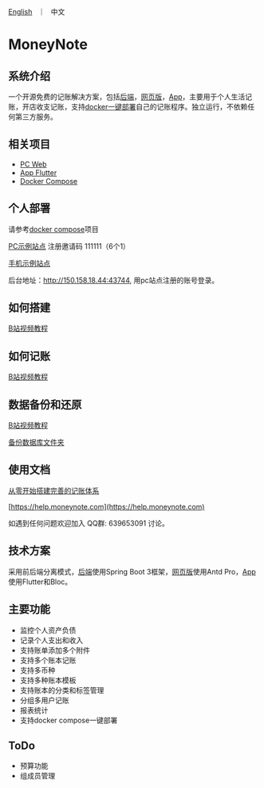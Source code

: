 <p align="left">
    <a href="README_en.md">English</a> &nbsp ｜ &nbsp 中文
</p>

# MoneyNote

## 系统介绍

一个开源免费的记账解决方案，包括[后端](https://github.com/getmoneynote/moneynote-api)，[网页版](https://github.com/getmoneynote/moneynote-pc)，[App](https://github.com/getmoneynote/moneynote-flutter)，主要用于个人生活记账，开店收支记账，支持[docker一键部署](https://github.com/getmoneynote/docker-compose-moneynote-ali)自己的记账程序。独立运行，不依赖任何第三方服务。

## 相关项目
- [PC Web](https://github.com/getmoneynote/moneynote-pc)
- [App Flutter](https://github.com/getmoneynote/moneynote-flutter)
- [Docker Compose](https://github.com/getmoneynote/docker-compose-moneynote-ali)

## 个人部署
请参考[docker compose](https://github.com/getmoneynote/docker-compose-moneynote-ali)项目

[PC示例站点](http://150.158.18.44:43743)  注册邀请码 111111（6个1）

[手机示例站点](http://150.158.18.44:43744) 

后台地址：http://150.158.18.44:43744, 用pc站点注册的账号登录。

## 如何搭建
[B站视频教程](https://space.bilibili.com/392661804/channel/collectiondetail?sid=2604159)

## 如何记账
[B站视频教程](https://space.bilibili.com/392661804/channel/collectiondetail?sid=2907921)

## 数据备份和还原
[B站视频教程](https://space.bilibili.com/392661804/channel/collectiondetail?sid=2899524&ctype=0)

[备份数据库文件夹](https://www.bilibili.com/read/cv34264576/?spm_id_from=333.999.0.0)

## 使用文档
[从零开始搭建完善的记账体系](https://sspai.com/post/58025)

[https://help.moneynote.com](https://help.moneynote.com)


如遇到任何问题欢迎加入 QQ群: 639653091 讨论。

## 技术方案
采用前后端分离模式，[后端](https://github.com/getmoneynote/moneynote-api)使用Spring Boot 3框架，[网页版](https://github.com/getmoneynote/moneywhere-user-fe)使用Antd Pro，[App](https://github.com/getmoneynote/moneywhere_user_flutter)使用Flutter和Bloc。

## 主要功能

- 监控个人资产负债
- 记录个人支出和收入
- 支持账单添加多个附件
- 支持多个账本记账
- 支持多币种
- 支持多种账本模板
- 支持账本的分类和标签管理
- 分组多用户记账
- 报表统计
- 支持docker compose一键部署

## ToDo
- 预算功能
- 组成员管理
